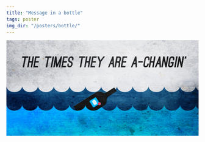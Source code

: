 ```yaml
---
title: "Message in a bottle"
tags: poster
img_dir: "/posters/bottle/"
---
```





![Message in a bottle](/resources/work/posters/bottle/01.jpg)


